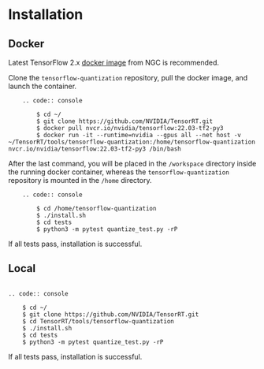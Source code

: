 # **Installation**

## **Docker**

Latest TensorFlow 2.x [docker image](https://catalog.ngc.nvidia.com/orgs/nvidia/containers/tensorflow/tags) from NGC is recommended.

Clone the `tensorflow-quantization` repository, pull the docker image, and launch the container.

```{eval-rst}
    .. code:: console

        $ cd ~/
        $ git clone https://github.com/NVIDIA/TensorRT.git
        $ docker pull nvcr.io/nvidia/tensorflow:22.03-tf2-py3
        $ docker run -it --runtime=nvidia --gpus all --net host -v ~/TensorRT/tools/tensorflow-quantization:/home/tensorflow-quantization nvcr.io/nvidia/tensorflow:22.03-tf2-py3 /bin/bash 
```

After the last command, you will be placed in the `/workspace` directory inside the running docker container, whereas the `tensorflow-quantization` repository is mounted in the `/home` directory.

```{eval-rst}
    .. code:: console

        $ cd /home/tensorflow-quantization
        $ ./install.sh
        $ cd tests
        $ python3 -m pytest quantize_test.py -rP

```

If all tests pass, installation is successful.

## **Local**

```{eval-rst}

.. code:: console

    $ cd ~/
    $ git clone https://github.com/NVIDIA/TensorRT.git
    $ cd TensorRT/tools/tensorflow-quantization
    $ ./install.sh
    $ cd tests
    $ python3 -m pytest quantize_test.py -rP 
```

If all tests pass, installation is successful.
